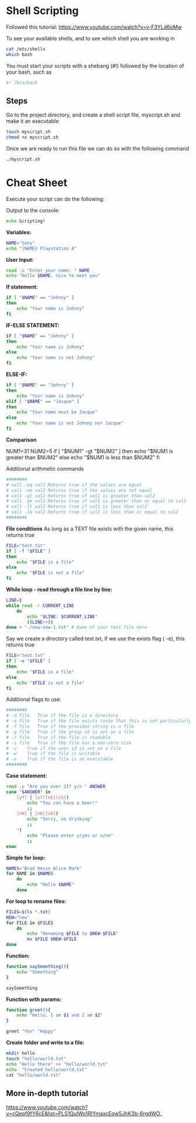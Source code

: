 # Shell Scripting

Followed this tutorial: https://www.youtube.com/watch?v=v-F3YLd6oMw

To see your available shells, and to see which shell you are working in 

```sh
cat /etc/shells
which bash
```
You must start your scripts with a shebang (#!) followed by the location of your bash, such as 
```sh
#! /bin/bash
```



## Steps

Go to the project directory, and create a shell script file, myscript.sh and make it an executable
```sh
touch myscript.sh
chmod +x myscript.sh
```

Once we are ready to run this file we can do so with the following command
```sh
./myscript.sh
```

# Cheat Sheet

Execute your script can do the following:

Output to the console:
```sh
echo Scripting!
```

**Variables:**
```sh
NAME="Sony"
echo "{NAME} Playstation 4"
```

**User Input:**
```sh
read -p "Enter your name: " NAME 
echo "Hello $NAME, nice to meet you"
```
**If statement:**
```sh
if [ "$NAME" == "Johnny" ]
then
    echo "Your name is Johnny"
fi
```

**IF-ELSE STATEMENT:**
```sh
if [ "$NAME" == "Johnny" ]
then
    echo "Your name is Johnny"
else 
    echo "Your name is not Johnny"
fi
```

**ELSE-IF:**
```sh
if [ "$NAME" == "Johnny" ]
then
    echo "Your name is Johnny"
elif [ "$NAME" == "Jacque" ]
then
    echo "Your name must be Jacque"
else 
    echo "Your name is not Johnny nor Jacque"
fi
```

**Comparison**

NUM1=31
NUM2=5
if [ "$NUM1" -gt "$NUM2" ]
then 
    echo "$NUM1 is greater than $NUM2"
else
    echo "$NUM1 is less than $NUM2"
fi

Additional arithmetic commands
```sh
########
# val1 -eq val2 Returns true if the values are equal
# val1 -ne val2 Returns true if the values are not equal
# val1 -gt val2 Returns true if val1 is greater than val2
# val1 -ge val2 Returns true if val1 is greater than or equal to val2
# val1 -lt val2 Returns true if val1 is less than val2
# val1 -le val2 Returns true if val1 is less than or equal to val2
########
```


**File conditions**
As long as a TEXT file exists with the given name, this returns true
```sh
FILE="test.txt"
if [ -f "$FILE" ]
then 
    echo "$FILE is a file"
else
    echo "$FILE is not a file"
fi
```

**While loop - read through a file line by line:**
```sh
LINE=1
while read -r CURRENT_LINE
    do 
        echo "$LINE: $CURRENT_LINE"
        ((LINE++))
done < "./new-new-1.txt" # Name of your text file here
```

Say we create a directory called test.txt, if we use the exists flag ( -e), this returns true
```sh
FILE="test.txt"
if [ -e "$FILE" ]
then 
    echo "$FILE is a file"
else
    echo "$FILE is not a file"
fi
```

Additional flags to use:
```sh
########
# -d file   True if the file is a directory
# -e file   True if the file exists (note that this is not particularly portable, thus -f is generally used)
# -f file   True if the provided string is a file
# -g file   True if the group id is set on a file
# -r file   True if the file is readable
# -s file   True if the file has a non-zero size
# -u    True if the user id is set on a file
# -w    True if the file is writable
# -x    True if the file is an executable
########
```

**Case statement:**
```sh
read -p "Are you over 21? y/n " ANSWER
case "$ANSWER" in
    [yY] | [yY][eE][sS])
        echo "You can have a beer!"
        ;;
    [nN] | [nN][oO])
        echo "Sorry, no drinking"
        ;;
    *)
        echo "Please enter y/yes or n/no"
        ;;
esac
```

**Simple for loop:**
```sh
NAMES="Brad Kevin Alice Mark"
for NAME in $NAMES
    do
        echo "Hello $NAME"
    done
```

**For loop to rename files:**
```sh
FILES=$(ls *.txt)
NEW="new"
for FILE in $FILES 
    do  
        echo "Renaming $FILE to $NEW-$FILE"
        mv $FILE $NEW-$FILE
done
```
**Function:**
```sh
function saySomething(){
    echo "Something"
}

saySomething
```

**Function with params:**
```sh
function greet(){
    echo "Hello, I am $1 and I am $2"
}

greet "Yon" "Happy"
```

**Create folder and write to a file:**
```sh
mkdir hello
touch "hello/world.txt"
echo "Hello there" >> "hello/world.txt"
echo  "Created hello/world.txt"
cat "hello/world.txt"
```



## More in-depth tutorial

https://www.youtube.com/watch?v=cQepf9fY6cE&list=PLS1QulWo1RIYmaxcEqw5JhK3b-6rgdWO_